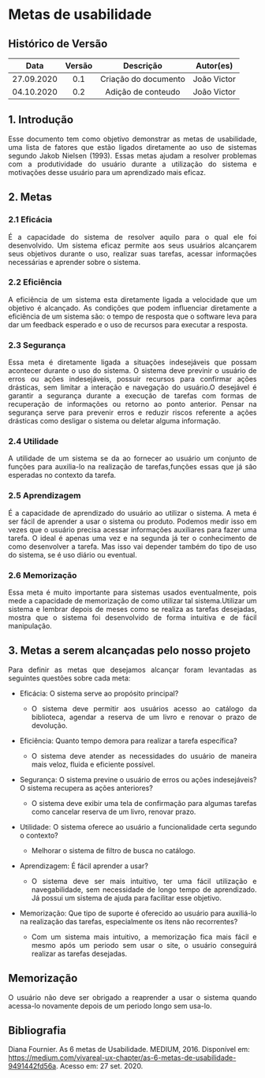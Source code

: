 # Metas de usabilidade

## Histórico de Versão
|    Data    | Versão | Descrição            | Autor(es)       |
| :--------: | :----: | :------------------: | :-------------: |
| 27.09.2020 |  0.1   | Criação do documento | João Victor |
| 04.10.2020 |  0.2   | Adição de conteudo | João Victor |

<div align="justify">

## 1. Introdução
Esse documento tem como objetivo demonstrar as metas de usabilidade, uma lista de fatores que estão ligados diretamente ao uso de sistemas segundo Jakob Nielsen (1993). Essas metas ajudam a resolver problemas com a  produtividade do usuário durante a utilização do sistema e motivações desse usuário para um aprendizado mais eficaz.

## 2. Metas
### 2.1 Eficácia
É a capacidade do sistema de resolver aquilo para o qual ele foi desenvolvido. Um sistema eficaz permite aos seus usuários alcançarem seus objetivos durante o uso, realizar suas tarefas, acessar informações necessárias e aprender sobre o sistema.

### 2.2 Eficiência
A eficiência de um sistema esta diretamente ligada a velocidade que um objetivo é alcançado. As condições que podem influenciar diretamente a eficiência de um sistema são: o tempo de resposta que o software leva para dar um feedback esperado e o uso de recursos para executar a resposta.

### 2.3 Segurança
Essa meta é diretamente ligada a situações indesejáveis que possam acontecer durante o uso do sistema. O sistema deve previnir o usuário de erros ou ações indesejáveis, possuir recursos para confirmar ações drásticas, sem limitar a interação e navegação do usuário.O desejável é garantir a segurança durante a execução de tarefas com formas de recuperação de informações ou retorno ao ponto anterior. Pensar na segurança serve para prevenir erros e reduzir riscos referente a ações drásticas como desligar o sistema ou deletar alguma informação.

### 2.4 Utilidade
A utilidade de um sistema se da ao fornecer ao usuário um conjunto de funções para auxilia-lo na realização de tarefas,funções essas que já são esperadas no contexto da tarefa. 

### 2.5 Aprendizagem
É a capacidade de aprendizado do usuário ao utilizar o sistema. A meta é ser fácil de aprender a usar o sistema ou produto. Podemos medir isso em vezes que o usuário precisa acessar informações auxiliares para fazer uma tarefa. O ideal é apenas uma vez e na segunda já ter o conhecimento de como desenvolver a tarefa. Mas isso vai depender também do tipo de uso do sistema, se é uso diário ou eventual.

### 2.6 Memorização
Essa meta é muito importante para sistemas usados eventualmente, pois mede a capacidade de memorização de como utilizar tal sistema.Utilizar um sistema e lembrar depois de meses como se realiza as tarefas desejadas, mostra que o sistema foi desenvolvido de forma intuitiva e de fácil manipulação.

## 3. Metas a serem alcançadas pelo nosso projeto
Para definir as metas que desejamos alcançar foram levantadas as seguintes questões sobre cada meta:

* Eficácia: O sistema serve ao propósito principal?     
    - O sistema deve permitir aos usuários acesso ao catálogo da biblioteca, agendar a reserva de um livro e renovar o prazo de devolução.   

* Eficiência: Quanto tempo demora para realizar a tarefa específica?    
    - O sistema deve atender as necessidades do usuário de maneira mais veloz, fluida e eficiente possível.

* Segurança: O sistema previne o usuário de erros ou ações indesejáveis? O sistema recupera as ações anteriores?
    - O sistema deve exibir uma tela de confirmação para algumas tarefas como cancelar reserva de um livro, renovar prazo. 
* Utilidade: O sistema oferece ao usuário a funcionalidade certa segundo o contexto?
    - Melhorar o sistema de filtro de busca no catálogo.
* Aprendizagem: É fácil aprender a usar?
    - O sistema deve ser mais intuitivo, ter uma fácil utilização e navegabilidade, sem necessidade de longo tempo de aprendizado. Já possui um sistema de ajuda para facilitar esse objetivo.
* Memorização: Que tipo de suporte é oferecido ao usuário para auxiliá-lo na realização das tarefas, especialmente os itens não recorrentes?
    - Com um sistema mais intuitivo, a memorização fica mais fácil e mesmo após um periodo sem usar o site, o usuário conseguirá realizar as tarefas desejadas.


## Memorização
O usuário não deve ser obrigado a reaprender a usar o sistema quando acessa-lo novamente depois de um periodo longo sem usa-lo. 

</div>

## Bibliografia
Diana Fournier. As 6 metas de Usabilidade. MEDIUM, 2016. Disponível em: https://medium.com/vivareal-ux-chapter/as-6-metas-de-usabilidade-9491442fd56a. Acesso em: 27 set. 2020.